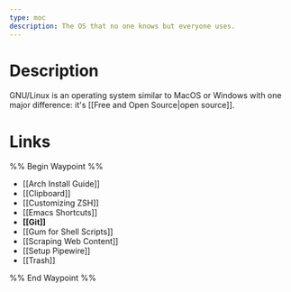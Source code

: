 ```yaml
---
type: moc
description: The OS that no one knows but everyone uses.
---
```


# Description
GNU/Linux is an operating system similar to MacOS or Windows with one major difference: it's [[Free and Open Source|open source]].

# Links
%% Begin Waypoint %%
- [[Arch Install Guide]]
- [[Clipboard]]
- [[Customizing ZSH]]
- [[Emacs Shortcuts]]
- **[[Git]]**
- [[Gum for Shell Scripts]]
- [[Scraping Web Content]]
- [[Setup Pipewire]]
- [[Trash]]

%% End Waypoint %%
